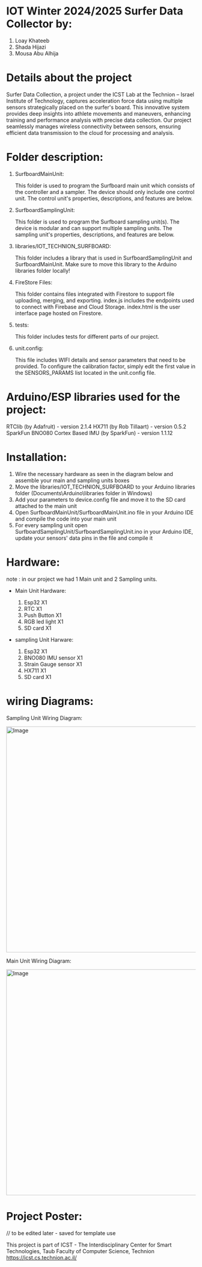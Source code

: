 # IOT Winter 2024/2025 Surfer Data Collector by:
1. Loay Khateeb
2. Shada Hijazi
3. Mousa Abu Alhija

# Details about the project
Surfer Data Collection, a project under the ICST Lab at the Technion – Israel Institute of Technology, captures acceleration force data using multiple sensors strategically placed on the surfer's board. This innovative system provides deep insights into athlete movements and maneuvers, enhancing training and performance analysis with precise data collection.
Our project seamlessly manages wireless connectivity between sensors, ensuring efficient data transmission to the cloud for processing and analysis.

# Folder description:
1. SurfboardMainUnit:
   
   This folder is used to program the Surfboard main unit which consists of the controller and a sampler.
   The device should only include one control unit.
   The control unit's properties, descriptions, and features are below.
   
2. SurfboardSamplingUnit:
   
   This folder is used to program the Surfboard sampling unit(s).
   The device is modular and can support multiple sampling units.
   The sampling unit's properties, descriptions, and features are below.

3. libraries/IOT_TECHNION_SURFBOARD:

   This folder includes a library that is used in SurfboardSamplingUnit and SurfboardMainUnit.
   Make sure to move this library to the Arduino libraries folder locally!
   
5. FireStore Files:

   This folder contains files integrated with Firestore to support file uploading, merging, and exporting.
   index.js includes the endpoints used to connect with Firebase and Cloud Storage.
   index.html is the user interface page hosted on Firestore.

6. tests:

   This folder includes tests for different parts of our project.
   
8. unit.config:

   This file includes WIFI details and sensor parameters that need to be provided.
   To configure the calibration factor, simply edit the first value in the SENSORS_PARAMS list located in the unit.config file.
   
# Arduino/ESP libraries used for the project:
   RTClib (by Adafruit) - version 2.1.4
   HX711 (by Rob Tillaart) - version 0.5.2
   SparkFun BNO080 Cortex Based IMU (by SparkFun) - version 1.1.12

# Installation:
1. Wire the necessary hardware as seen in the diagram below and assemble your main and sampling units boxes
2. Move the libraries/IOT_TECHNION_SURFBOARD to your Arduino libraries folder (Documents\Arduino\libraries folder in Windows)
3. Add your parameters to device.config file and move it to the SD card attached to the main unit
4. Open SurfboardMainUnit/SurfboardMainUnit.ino file in your Arduino IDE and compile the code into your main unit
5. For every sampling unit open SurfboardSamplingUnit/SurfboardSamplingUnit.ino in your Arduino IDE, update your sensors' data pins in the file and compile it

# Hardware:

note : in our project we had 1 Main unit and 2 Sampling units.
* Main Unit Hardware:
   1. Esp32 X1
   2. RTC X1
   3. Push Button X1
   4. RGB led light X1
   5. SD card X1
      
* sampling Unit Harware:
   1. Esp32 X1
   2. BNO080 IMU sensor X1
   3. Strain Gauge sensor X1
   4. HX711 X1
   5. SD card X1

  
# wiring Diagrams:
Sampling Unit Wiring Diagram:

<img src="https://github.com/user-attachments/assets/a86154c1-af3f-4eb6-b046-5d46ad49b0bc" alt="Image" width="600">

Main Unit Wiring Diagram:

<img src="https://github.com/user-attachments/assets/d2808a2c-2120-4290-80fc-dc2f74cc72e5" alt="Image" width="600">
   
# Project Poster:
// to be edited later - saved for template use

This project is part of ICST - The Interdisciplinary Center for Smart Technologies, Taub Faculty of Computer Science, Technion https://icst.cs.technion.ac.il/

   
